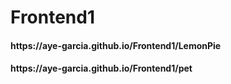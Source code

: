 # Frontend1 
<h4> https://aye-garcia.github.io/Frontend1/LemonPie </h4>

<h4> https://aye-garcia.github.io/Frontend1/pet </h4>
